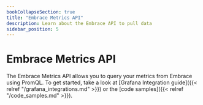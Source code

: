 ```yaml
---
bookCollapseSection: true
title: "Embrace Metrics API"
description: Learn about the Embrace API to pull data 
sidebar_position: 5
---
```


# Embrace Metrics API

The Embrace Metrics API allows you to query your metrics from Embrace using PromQL. To get started, take a look at [Grafana Integration guide]({{< relref "/grafana_integrations.md" >}}) or the [code samples]({{< relref "/code_samples.md" >}}).

